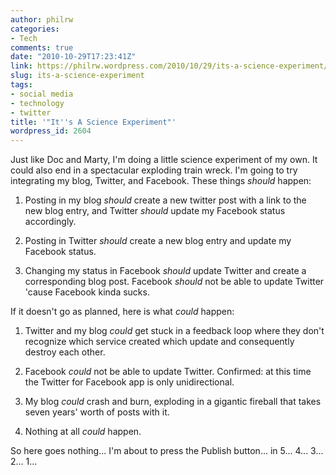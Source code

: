 ```yaml
---
author: philrw
categories:
- Tech
comments: true
date: "2010-10-29T17:23:41Z"
link: https://philrw.wordpress.com/2010/10/29/its-a-science-experiment/
slug: its-a-science-experiment
tags:
- social media
- technology
- twitter
title: '"It''s A Science Experiment"'
wordpress_id: 2604
---
```


Just like Doc and Marty, I'm doing a little science experiment of my own. It could also end in a spectacular exploding train wreck. I'm going to try integrating my blog, Twitter, and Facebook. These things _should_ happen:<!--more-->

1. Posting in my blog _should_ create a new twitter post with a link to the new blog entry, and Twitter _should_ update my Facebook status accordingly.

2. Posting in Twitter _should_ create a new blog entry and update my Facebook status.

3. Changing my status in Facebook _should_ update Twitter and create a corresponding blog post. Facebook _should_ not be able to update Twitter 'cause Facebook kinda sucks.

If it doesn't go as planned, here is what _could_ happen:

1. Twitter and my blog _could_ get stuck in a feedback loop where they don't recognize which service created which update and consequently destroy each other.

2. Facebook _could_ not be able to update Twitter. Confirmed: at this time the Twitter for Facebook app is only unidirectional.

3. My blog _could_ crash and burn, exploding in a gigantic fireball that takes seven years' worth of posts with it.

4. Nothing at all _could_ happen.

So here goes nothing... I'm about to press the Publish button... in 5... 4... 3... 2... 1...
